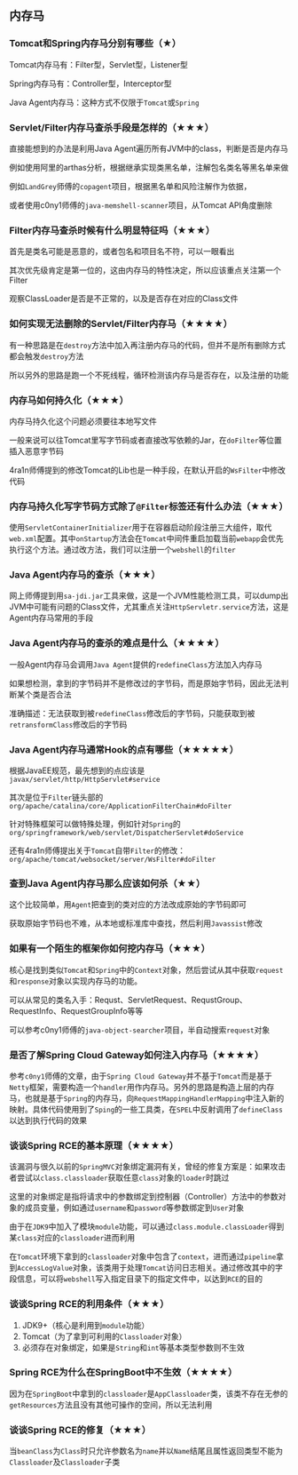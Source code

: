 ## 内存马

### Tomcat和Spring内存马分别有哪些（★）

Tomcat内存马有：Filter型，Servlet型，Listener型

Spring内存马有：Controller型，Interceptor型

Java Agent内存马：这种方式不仅限于`Tomcat`或`Spring`



### Servlet/Filter内存马查杀手段是怎样的（★★★）

直接能想到的办法是利用Java Agent遍历所有JVM中的class，判断是否是内存马

例如使用阿里的arthas分析，根据继承实现类黑名单，注解包名类名等黑名单来做

例如`LandGrey`师傅的`copagent`项目，根据黑名单和风险注解作为依据，

或者使用c0ny1师傅的`java-memshell-scanner`项目，从Tomcat API角度删除



### Filter内存马查杀时候有什么明显特征吗（★★★）

首先是类名可能是恶意的，或者包名和项目名不符，可以一眼看出

其次优先级肯定是第一位的，这由内存马的特性决定，所以应该重点关注第一个Filter

观察ClassLoader是否是不正常的，以及是否存在对应的Class文件



### 如何实现无法删除的Servlet/Filter内存马（★★★★）

有一种思路是在`destroy`方法中加入再注册内存马的代码，但并不是所有删除方式都会触发`destroy`方法

所以另外的思路是跑一个不死线程，循环检测该内存马是否存在，以及注册的功能



### 内存马如何持久化（★★★）

内存马持久化这个问题必须要往本地写文件

一般来说可以往Tomcat里写字节码或者直接改写依赖的Jar，在`doFilter`等位置插入恶意字节码

4ra1n师傅提到的修改Tomcat的Lib也是一种手段，在默认开启的`WsFilter`中修改代码



### 内存马持久化写字节码方式除了`@Filter`标签还有什么办法（★★★）

使用`ServletContainerInitializer`用于在容器启动阶段注册三大组件，取代`web.xml`配置。其中`onStartup`方法会在`Tomcat`中间件重启加载当前`webapp`会优先执行这个方法。通过改方法，我们可以注册一个`webshell`的`filter`



### Java Agent内存马的查杀（★★★）

网上师傅提到用`sa-jdi.jar`工具来做，这是一个JVM性能检测工具，可以dump出JVM中可能有问题的Class文件，尤其重点关注`HttpServletr.service`方法，这是Agent内存马常用的手段



### Java Agent内存马的查杀的难点是什么（★★★★）

一般Agent内存马会调用`Java Agent`提供的`redefineClass`方法加入内存马

如果想检测，拿到的字节码并不是修改过的字节码，而是原始字节码，因此无法判断某个类是否合法

准确描述：无法获取到被`redefineClass`修改后的字节码，只能获取到被`retransformClass`修改后的字节码


### Java Agent内存马通常Hook的点有哪些（★★★★★）

根据JavaEE规范，最先想到的点应该是`javax/servlet/http/HttpServlet#service`

其次是位于`Filter`链头部的`org/apache/catalina/core/ApplicationFilterChain#doFilter`

针对特殊框架可以做特殊处理，例如针对`Spring`的`org/springframework/web/servlet/DispatcherServlet#doService`

还有4ra1n师傅提出关于`Tomcat`自带`Filter`的修改：`org/apache/tomcat/websocket/server/WsFilter#doFilter`



### 查到Java Agent内存马那么应该如何杀（★★）

这个比较简单，用`Agent`把查到的类对应的方法改成原始的字节码即可

获取原始字节码也不难，从本地或标准库中查找，然后利用`Javassist`修改



### 如果有一个陌生的框架你如何挖内存马（★★★）

核心是找到类似`Tomcat`和`Spring`中的`Context`对象，然后尝试从其中获取`request`和`response`对象以实现内存马的功能。

可以从常见的类名入手：Requst、ServletRequest、RequstGroup、RequestInfo、RequestGroupInfo等等

可以参考c0ny1师傅的`java-object-searcher`项目，半自动搜索`request`对象



### 是否了解Spring Cloud Gateway如何注入内存马（★★★★）

参考`c0ny1`师傅的文章，由于`Spring Cloud Gateway`并不基于`Tomcat`而是基于`Netty`框架，需要构造一个`handler`用作内存马。另外的思路是构造上层的内存马，也就是基于`Spring`的内存马，向`RequestMappingHandlerMapping`中注入新的映射。具体代码使用到了`Sping`的一些工具类，在`SPEL`中反射调用了`defineClass`以达到执行代码的效果



### 谈谈Spring RCE的基本原理（★★★★）

该漏洞与很久以前的`SpringMVC`对象绑定漏洞有关，曾经的修复方案是：如果攻击者尝试以`class.classloader`获取任意`class`对象的`loader`时跳过

这里的对象绑定是指将请求中的参数绑定到控制器（Controller）方法中的参数对象的成员变量，例如通过`username`和`password`等参数绑定到`User`对象

由于在`JDK9`中加入了模块`module`功能，可以通过`class.module.classLoader`得到某`class`对应的`classloader`进而利用

在`Tomcat`环境下拿到的`classloader`对象中包含了`context`，进而通过`pipeline`拿到`AccessLogValue`对象，该类用于处理`Tomcat`访问日志相关。通过修改其中的字段信息，可以将`webshell`写入指定目录下的指定文件中，以达到`RCE`的目的



### 谈谈Spring RCE的利用条件（★★★）

1. JDK9+（核心是利用到`module`功能）
2. Tomcat（为了拿到可利用的`Classloader`对象）
3. 必须存在对象绑定，如果是`String`和`int`等基本类型参数则不生效



### Spring RCE为什么在SpringBoot中不生效（★★★★）

因为在`SpringBoot`中拿到的`classloader`是`AppClassloader`类，该类不存在无参的`getResources`方法且没有其他可操作的空间，所以无法利用



### 谈谈Spring RCE的修复（★★★）

当`beanClass`为`Class`时只允许参数名为`name`并以`Name`结尾且属性返回类型不能为`Classloader`及`Classloader`子类